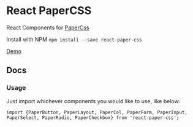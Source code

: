 # React PaperCSS

React Components for [PaperCss](https://github.com/rhyneav/papercss)

Install with NPM `npm install --save react-paper-css`

[Demo](https://banjerr.github.io/React-Paper-CSS-Page/)

## Docs

### Usage

Just import whichever components you would like to use, like below:

```
import {PaperButton, PaperLayout, PaperCol, PaperForm, PaperInput, PaperSelect, PaperRadio, PaperCheckbox} from 'react-paper-css';
```
